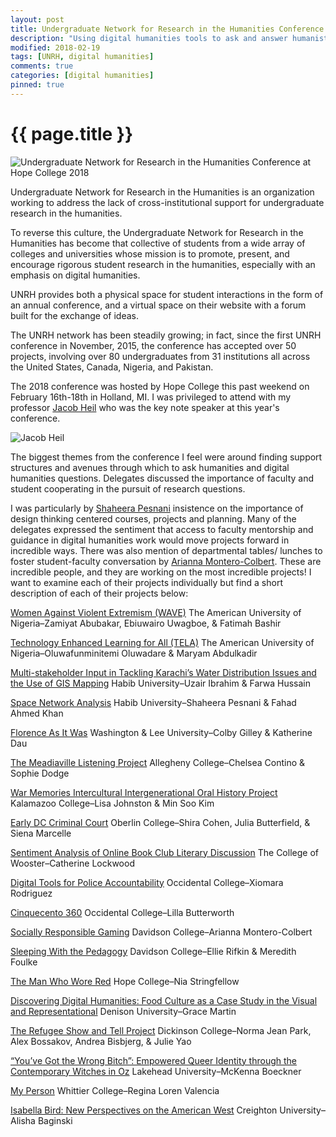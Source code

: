 ```yaml
---
layout: post
title: Undergraduate Network for Research in the Humanities Conference 2018
description: "Using digital humanities tools to ask and answer humanistic questions."
modified: 2018-02-19
tags: [UNRH, digital humanities]
comments: true
categories: [digital humanities]
pinned: true
---
```

{{ page.title }}
================

![Undergraduate Network for Research in the Humanities Conference at Hope College 2018](https://pbs.twimg.com/media/DWQOJa9XkAEpKMa.jpg:large)

Undergraduate Network for Research in the Humanities is an organization working to address the lack of cross-institutional support for undergraduate research in the humanities.

To reverse this culture, the Undergraduate Network for Research in the Humanities has become that collective of students from a wide array of colleges and universities whose mission is to promote, present, and encourage rigorous student research in the humanities, especially with an emphasis on digital humanities.

UNRH provides both a physical space for student interactions in the form of an annual conference, and a virtual space on their website with a forum built for the exchange of ideas.

The UNRH network has been steadily growing; in fact, since the first UNRH conference in November, 2015, the conference has accepted over 50 projects, involving over 80 undergraduates from 31 institutions all across the United States, Canada, Nigeria, and Pakistan.

The 2018 conference was hosted by Hope College this past weekend on February 16th-18th in Holland, MI. I was privileged to attend with my professor [Jacob Heil](http://jacobheil.github.io/) who was the key note speaker at this year's conference.

![Jacob Heil](https://pbs.twimg.com/media/DWQc3pUWsAEQvK7.jpg)

The biggest themes from the conference I feel were around finding support structures and avenues through which to ask humanities and digital humanities questions. Delegates discussed the importance of faculty and student cooperating in the pursuit of research questions.

I was particularly by [Shaheera Pesnani](https://twitter.com/ShaheeraPesnani) insistence on the importance of design thinking centered courses, projects and planning. Many of the delegates expressed the sentiment that access to faculty mentorship and guidance in digital humanities work would move projects forward in incredible ways. There was also mention of departmental tables/ lunches to foster student-faculty conversation by [Arianna Montero-Colbert](https://twitter.com/ariannamc18). These are incredible people, and they are working on the most incredible projects! I want to examine each of their projects individually but find a short description of each of their projects below:

[Women Against Violent Extremism (WAVE)](http://unrh.org/wave/)
The American University of Nigeria–Zamiyat Abubakar, Ebiuwairo Uwagboe, & Fatimah Bashir

[Technology Enhanced Learning for All (TELA)](http://unrh.org/tela/)
The American University of Nigeria–Oluwafunminitemi Oluwadare & Maryam Abdulkadir

[Multi-stakeholder Input in Tackling Karachi’s Water Distribution Issues and the Use of GIS Mapping](http://unrh.org/karachi-water-system/)
Habib University–Uzair Ibrahim & Farwa Hussain

[Space Network Analysis](http://unrh.org/space-network-analysis/)
Habib University–Shaheera Pesnani & Fahad Ahmed Khan

[Florence As It Was](http://unrh.org/florence-as-it-was/)
Washington & Lee University–Colby Gilley & Katherine Dau

[The Meadiaville Listening Project](http://unrh.org/meadiaville-listening-project/)
Allegheny College–Chelsea Contino & Sophie Dodge

[War Memories Intercultural Intergenerational Oral History Project](http://unrh.org/war-memories/)
Kalamazoo College–Lisa Johnston & Min Soo Kim

[Early DC Criminal Court](http://unrh.org/early-dc-criminal-court/)
Oberlin College–Shira Cohen, Julia Butterfield, & Siena Marcelle

[Sentiment Analysis of Online Book Club Literary Discussion](http://unrh.org/sentiment-analysis-online-bookclub/)
The College of Wooster–Catherine Lockwood

[Digital Tools for Police Accountability](http://unrh.org/digital-tools-police-accountability/)
Occidental College–Xiomara Rodriguez

[Cinquecento 360](http://unrh.org/cinquecento-360/)
Occidental College–Lilla Butterworth

[Socially Responsible Gaming](http://unrh.org/socially-responsible-gaming/)
Davidson College–Arianna Montero-Colbert

[Sleeping With the Pedagogy](http://unrh.org/sleeping-with-the-pedagogy/)
Davidson College–Ellie Rifkin & Meredith Foulke

[The Man Who Wore Red](http://unrh.org/man-who-wore-red/)
Hope College–Nia Stringfellow

[Discovering Digital Humanities: Food Culture as a Case Study in the Visual and Representational](http://unrh.org/discovering-digital-humanities/)
Denison University–Grace Martin

[The Refugee Show and Tell Project](http://unrh.org/the-refugee-show-tell-project/)
Dickinson College–Norma Jean Park, Alex Bossakov, Andrea Bisbjerg, & Julie Yao

[“You’ve Got the Wrong Bitch”: Empowered Queer Identity through the Contemporary Witches in Oz](http://unrh.org/youve-got-the-wrong-bitch/)
Lakehead University–McKenna Boeckner

[My Person](http://unrh.org/my-person/)
Whittier College–Regina Loren Valencia

[Isabella Bird: New Perspectives on the American West](http://unrh.org/isabella-bird/)
Creighton University–Alisha Baginski
